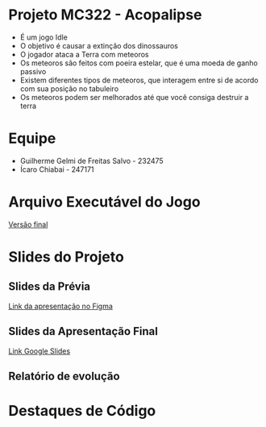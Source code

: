 ﻿# Projeto MC322 - Acopalipse
- É um jogo Idle
- O objetivo é causar a extinção dos dinossauros
- O jogador ataca a Terra com meteoros
- Os meteoros são feitos com poeira estelar, que é uma moeda de ganho passivo
- Existem diferentes tipos de meteoros, que interagem entre si de acordo com sua posição no tabuleiro
- Os meteoros podem ser melhorados até que você consiga destruir a terra

# Equipe
* Guilherme Gelmi de Freitas Salvo - 232475
* Ícaro Chiabai - 247171

# Arquivo Executável do Jogo
[Versão final](/jars/versaoFinal.jar)
# Slides do Projeto

## Slides da Prévia
[Link da apresentação no Figma](https://www.figma.com/file/zpCDCda1nlvtic2MBH7p2o/MC322?node-id=0%3A1)
## Slides da Apresentação Final
[Link Google Slides](https://docs.google.com/presentation/d/1eoqNMRqX1qusBBDiKXzgcXkaNhuttGBCMEIitjlsO7k/edit?usp=sharing)

## Relatório de evolução

# Destaques de Código

